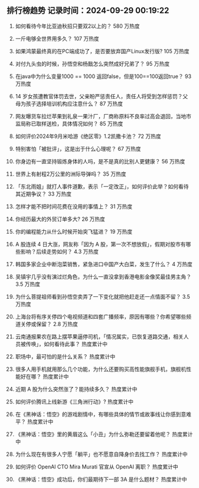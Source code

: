 
## 排行榜趋势 记录时间：2024-09-29 00:19:22
  
  1. 如何看待今年比亚迪秋招只要双2以上的？ 580 万热度
    
  2. 一斤电够全世界用多久？ 107 万热度
    
  3. 如果鸿蒙最终真的在PC端成功了，是否要放弃国产Linux发行版? 105 万热度
    
  4. 对付九头虫的时候，孙悟空和杨戬怎么突然成好兄弟了？ 95 万热度
    
  5. 在java中为什么变量1000 == 1000 返回false，但是100==100返回true？ 93 万热度
    
  6. 14 岁女孩遭教官体罚去世，父亲盼严惩责任人，责任人将受到怎样惩罚？父母为孩子选择培训机构应注意什么？ 87 万热度
    
  7. 网友曝货车拉烂苹果到礼泉一果汁厂，厂商称原料不良率过高会退回，当地市监局称已取样送检，具体情况如何？ 85 万热度
    
  8. 如何评价2024年9月米哈游《绝区零》1.2凯撒卡池？ 72 万热度
    
  9. 特别害怕「被批评」，这是出于什么心理呢？ 67 万热度
    
  10. 你身边有一直坚持锻炼身体的人吗，是不是真的比别人更健康？ 56 万热度
    
  11. 世界上有射程2万公里的洲际导弹吗？ 35 万热度
    
  12. 「东北雨姐」就打人事件道歉，表示「一定改正」，如何评价此举？如何看待其近期争议？ 33 万热度
    
  13. 怎样才能不把时间花费在没用的事情上？ 31 万热度
    
  14. 你经历最大的外贸订单多大? 26 万热度
    
  15. 你的编程能力从什么时候开始突飞猛进？ 19 万热度
    
  16. A 股连续 4 日大涨，网友称「因为 A 股，第一次不想放假」，假期对股市有哪些影响？后续走势如何？ 4.3 万热度
    
  17. 韩国多家企业中断泡菜销售，紧急进口中国产大白菜，发生了什么？ 4 万热度
    
  18. 吴镇宇几乎没有演过烂角色，为什么一直没拿到香港电影金像奖最佳男主角？ 3.5 万热度
    
  19. 为什么菩提祖师看到孙悟空卖弄了一下变化就把他赶走还一点情面不留？ 3.5 万热度
    
  20. 上海台将有序关停四个电视频道和四套广播频率，原因有哪些？你希望哪些频道关停或保留？ 2.8 万热度
    
  21. 云南通报果农在路上摆苹果逼停司机，「情况属实，已恢复道路交通，相关人员被传唤」，如何看待此事？ 热度累计中
    
  22. 职场中，最可怕的是什么关系？ 热度累计中
    
  23. 很多人用手机就用那么几个功能，为什么还要购买高性能旗舰手机，旗舰机性能好在哪？ 热度累计中
    
  24. 近期 A 股为什么突然涨了？能持续多久？ 热度累计中
    
  25. 如何评价腾讯上线新游《三角洲行动》? 热度累计中
    
  26. 在《黑神话：悟空》的游戏剧情中，有哪些具体的情节或故事线让你感到意难平？ 热度累计中
    
  27. 《黑神话：悟空》里的黄眉这么「小丑」为什么弥勒还要留着他呢？ 热度累计中
    
  28. 为什么现在有很多人宁愿「躺平」也不愿意自降身价去找工作？ 热度累计中
    
  29. 如何评价 OpenAI CTO Mira Murati 官宣从 OpenAI 离职？ 热度累计中
    
  30. 《黑神话：悟空》成功后，你们最期待下一部 3A 是什么题材？ 热度累计中
    